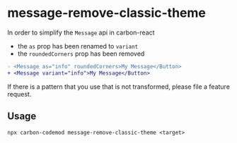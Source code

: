 # message-remove-classic-theme

In order to simplify the `Message` api in carbon-react
* the `as` prop has been renamed to `variant`
* the `roundedCorners` prop has been removed

```diff
- <Message as="info" roundedCorners>My Message</Button>
+ <Message variant="info">My Message</Button>
```

If there is a pattern that you use that is not transformed, please file a feature request.

## Usage

`npx carbon-codemod message-remove-classic-theme <target>`

